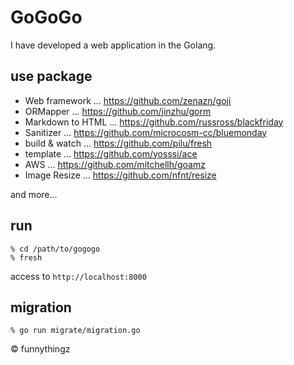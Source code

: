 # GoGoGo

I have developed a web application in the Golang.

## use package

- Web framework ... https://github.com/zenazn/goji
- ORMapper ... https://github.com/jinzhu/gorm
- Markdown to HTML ... https://github.com/russross/blackfriday
- Sanitizer ... https://github.com/microcosm-cc/bluemonday
- build & watch ... https://github.com/pilu/fresh
- template ... https://github.com/yosssi/ace
- AWS ... https://github.com/mitchellh/goamz
- Image Resize ... https://github.com/nfnt/resize

and more...

## run

```
% cd /path/to/gogogo
% fresh
```

access to `http://localhost:8000`

## migration

```
% go run migrate/migration.go
```

&copy; funnythingz
